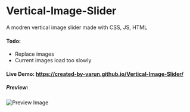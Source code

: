 # Vertical-Image-Slider
A modren vertical image slider made with CSS, JS, HTML  
#### Todo:
- Replace images
- Current images load too slowly  
#### Live Demo: https://created-by-varun.github.io/Vertical-Image-Slider/
##### Preview:
![Preview Image](preview.gif)
